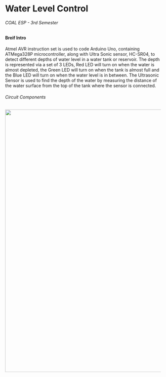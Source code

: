 <h1>Water Level Control</h1>
<h6>COAL ESP - 3rd Semester</h6>

<h4>Breif Intro</h4>
<p>Atmel AVR instruction set is used to code Arduino Uno, containing ATMega328P microcontroller, along with Ultra Sonic sensor, HC-SR04, to detect different depths of water level in a water tank or reservoir. The depth is represented via a set of 3 LEDs, Red LED will turn on when the water is almost depleted, the Green LED will turn on when the tank is almost full and the Blue LED will turn on when the water level is in between. The Ultrasonic Sensor is used to find the depth of the water by measuring the distance of the water surface from the top of the tank where the sensor is connected.</p>

<h6>Circuit Components</h6>
<img width=850 src="https://github.com/OmerFarooq246/Water-Level-Control/assets/110720771/4af70a5b-f635-486e-8425-cb3078bb71d5">
